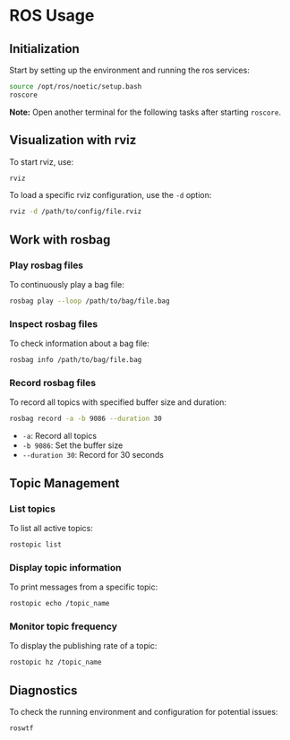 # ROS Usage

## Initialization

Start by setting up the environment and running the ros services:
```bash
source /opt/ros/noetic/setup.bash
roscore
```

**Note:** Open another terminal for the following tasks after starting `roscore`.

## Visualization with rviz
To start rviz, use:
```bash
rviz
```
To load a specific rviz configuration, use the `-d` option:
```bash
rviz -d /path/to/config/file.rviz
```

## Work with rosbag
### Play rosbag files
To continuously play a bag file:
```bash
rosbag play --loop /path/to/bag/file.bag
```
### Inspect rosbag files
To check information about a bag file:
```bash
rosbag info /path/to/bag/file.bag 
```
### Record rosbag files
To record all topics with specified buffer size and duration:
```bash
rosbag record -a -b 9086 --duration 30
```
- `-a`: Record all topics
- `-b 9086`: Set the buffer size
- `--duration 30`: Record for 30 seconds

## Topic Management
### List topics
To list all active topics:
```bash
rostopic list
```
### Display topic information
To print messages from a specific topic:
```bash
rostopic echo /topic_name
```
### Monitor topic frequency
To display the publishing rate of a topic:
```bash
rostopic hz /topic_name
```

## Diagnostics
To check the running environment and configuration for potential issues:
```bash
roswtf
```
